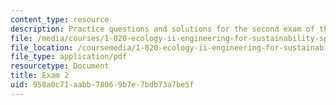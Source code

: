 ```yaml
---
content_type: resource
description: Practice questions and solutions for the second exam of the course.
file: /media/courses/1-020-ecology-ii-engineering-for-sustainability-spring-2008/958a0c71aabb78069b7e7bdb73a7be5f_practice2.pdf
file_location: /coursemedia/1-020-ecology-ii-engineering-for-sustainability-spring-2008/958a0c71aabb78069b7e7bdb73a7be5f_practice2.pdf
file_type: application/pdf
resourcetype: Document
title: Exam 2
uid: 958a0c71-aabb-7806-9b7e-7bdb73a7be5f
---
```

